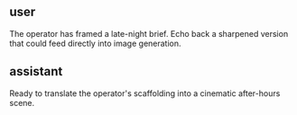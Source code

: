 ## user

<OOC>The operator has framed a late-night brief. Echo back a sharpened version that could feed directly into image generation.</OOC>

## assistant

<OOC>Ready to translate the operator's scaffolding into a cinematic after-hours scene.</OOC>
